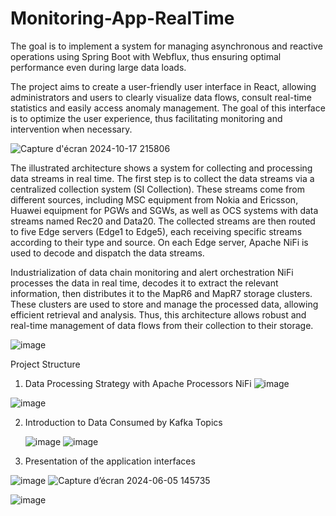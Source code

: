 ﻿# Monitoring-App-RealTime
 
The goal is to implement a system for managing asynchronous and
reactive operations using Spring Boot with Webflux, thus ensuring optimal performance
even during large data loads.

The project aims to create a user-friendly user interface in React, allowing
administrators and users to clearly visualize data flows,
consult real-time statistics and easily access anomaly management.
The goal of this interface is to optimize the user experience, thus facilitating monitoring
and intervention when necessary.

![Capture d'écran 2024-10-17 215806](https://github.com/user-attachments/assets/092377ac-2fa3-42bb-94e6-20f980653e1a)

 
The illustrated architecture shows a system for collecting and processing data streams in
real time. The first step is to collect the data streams via a centralized collection
system (SI Collection). These streams come from different sources, including
MSC equipment from Nokia and Ericsson, Huawei equipment for PGWs and SGWs,
as well as OCS systems with data streams named Rec20 and Data20. The collected
streams are then routed to five Edge servers (Edge1 to Edge5), each receiving
specific streams according to their type and source. On each Edge server, Apache NiFi is used to
decode and dispatch the data streams.

Industrialization of data chain monitoring and alert orchestration
NiFi processes the data in real time, decodes it to extract the relevant
information, then distributes it to the MapR6 and MapR7 storage clusters. These clusters are used to store
and manage the processed data, allowing efficient retrieval and analysis. Thus, this
architecture allows robust and real-time management of data flows from their collection
to their storage.

![image](https://github.com/user-attachments/assets/67e3c3d7-70da-437a-9107-def990b3726a)

Project Structure
1. Data Processing Strategy with Apache Processors
NiFi
![image](https://github.com/user-attachments/assets/efde5a07-bef7-4f8d-8306-ef64d12f87d1)

![image](https://github.com/user-attachments/assets/1e5a5100-4895-4411-88ce-a9345e8851d5)

2. Introduction to Data Consumed by Kafka Topics

   ![image](https://github.com/user-attachments/assets/8c43d577-311c-41bb-b4ff-523f0ee68f82)
![image](https://github.com/user-attachments/assets/9c62e0e1-d69a-48c7-a794-cc2e46e12c8c)


3. Presentation of the application interfaces

![image](https://github.com/user-attachments/assets/78a7f768-ca10-4733-a223-c3aa8fbc1d84)
![Capture d’écran 2024-06-05 145735](https://github.com/user-attachments/assets/a84a7cc9-0528-474e-b67e-cc9531b9fefa)

![image](https://github.com/user-attachments/assets/6e6ea51e-6210-496f-ae94-a2bbafbdfb75)



